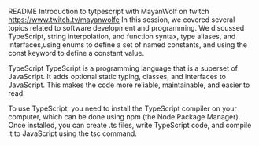 README
Introduction to  tytpescript with MayanWolf on twitch https://www.twitch.tv/mayanwolfe
In this session, we covered several topics related to software development and programming. We discussed TypeScript, string interpolation, and function syntax, type aliases, and interfaces,using enums to define a set of named constants, and using the const keyword to define a constant value.

TypeScript
TypeScript is a programming language that is a superset of JavaScript. It adds optional static typing, classes, and interfaces to JavaScript. This makes the code more reliable, maintainable, and easier to read.

To use TypeScript, you need to install the TypeScript compiler on your computer, which can be done using npm (the Node Package Manager). Once installed, you can create .ts files, write TypeScript code, and compile it to JavaScript using the tsc command.